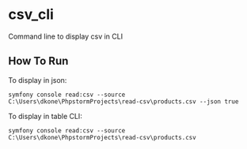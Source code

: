 # csv_cli
Command line to display csv in CLI

## How To Run
To display in json:
```symfony
symfony console read:csv --source C:\Users\dkone\PhpstormProjects\read-csv\products.csv --json true
```

To display in table CLI:
```symfony
symfony console read:csv --source C:\Users\dkone\PhpstormProjects\read-csv\products.csv
```